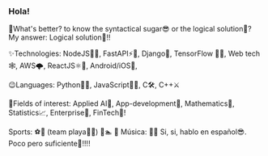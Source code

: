 ### Hola!

💯What's better? to know the syntactical sugar😎 or the logical solution🧠?
 My answer: Logical solution🧠!!

✨Technologies: NodeJS🐢🚀, FastAPI⚡️🌟, Django🔫, TensorFlow 🤯😱, Web tech 🕸, 
 AWS🌩, ReactJS⚛️💖, Android/iOS📱,

😉Languages: Python🐍💘, JavaScript🦏🧡, C🛠, C++⚔️

🧠Fields of interest: Applied AI🤖, App-development🐎, Mathematics🧮, 
 Statistics📈, Enterprise🏢, FinTech💸!

Sports: ⚽️🏀 (team playa🤟🏻) 🏸🏊
🎼 Música: 🎸🎹
Si, si, hablo en español😎. Poco pero suficiente💩!!!!


<!--
**siddharth21s/siddharth21s** is a ✨ _special_ ✨ repository because its `README.md` (this file) appears on your GitHub profile.

Here are some ideas to get you started:

- 🔭 I’m currently working on ...
- 🌱 I’m currently learning ...
- 👯 I’m looking to collaborate on ...
- 🤔 I’m looking for help with ...
- 💬 Ask me about ...
- 📫 How to reach me: ...
- 😄 Pronouns: ...
- ⚡ Fun fact: ...
-->
